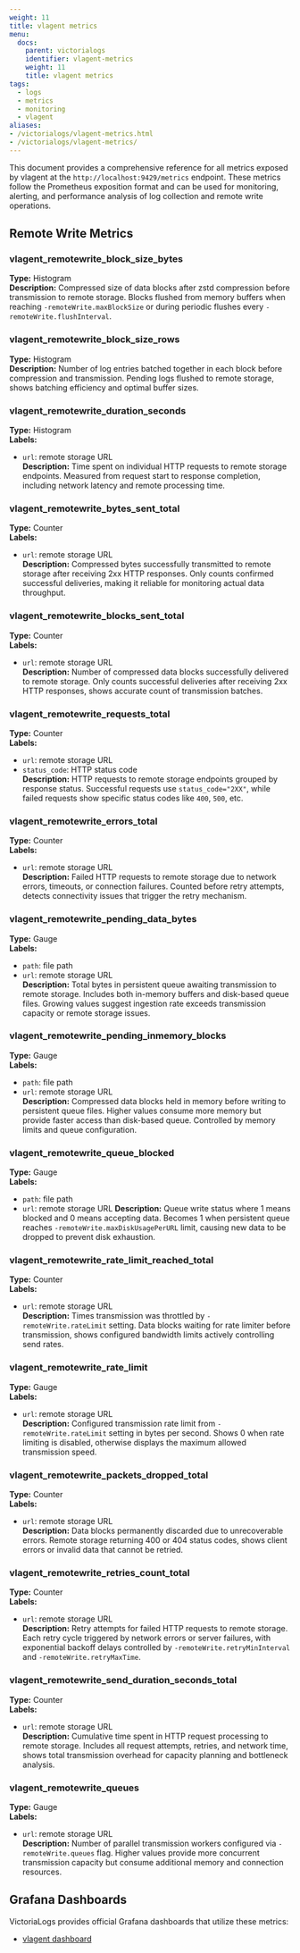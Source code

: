 ```yaml
---
weight: 11
title: vlagent metrics
menu:
  docs:
    parent: victorialogs
    identifier: vlagent-metrics
    weight: 11
    title: vlagent metrics
tags:
  - logs
  - metrics
  - monitoring
  - vlagent
aliases:
- /victorialogs/vlagent-metrics.html
- /victorialogs/vlagent-metrics/
---
```


This document provides a comprehensive reference for all metrics exposed by vlagent at the `http://localhost:9429/metrics` endpoint.
These metrics follow the Prometheus exposition format and can be used for monitoring, alerting, and performance analysis of log collection and remote write operations.

## Remote Write Metrics

### vlagent_remotewrite_block_size_bytes
**Type:** Histogram  
**Description:** Compressed size of data blocks after zstd compression before transmission to remote storage. Blocks flushed from memory buffers when reaching `-remoteWrite.maxBlockSize` or during periodic flushes every `-remoteWrite.flushInterval`.

### vlagent_remotewrite_block_size_rows
**Type:** Histogram  
**Description:** Number of log entries batched together in each block before compression and transmission. Pending logs flushed to remote storage, shows batching efficiency and optimal buffer sizes.

### vlagent_remotewrite_duration_seconds
**Type:** Histogram  
**Labels:** 
- `url`: remote storage URL  
**Description:** Time spent on individual HTTP requests to remote storage endpoints. Measured from request start to response completion, including network latency and remote processing time.

### vlagent_remotewrite_bytes_sent_total
**Type:** Counter  
**Labels:** 
- `url`: remote storage URL  
**Description:** Compressed bytes successfully transmitted to remote storage after receiving 2xx HTTP responses. Only counts confirmed successful deliveries, making it reliable for monitoring actual data throughput.

### vlagent_remotewrite_blocks_sent_total
**Type:** Counter  
**Labels:** 
- `url`: remote storage URL  
**Description:** Number of compressed data blocks successfully delivered to remote storage. Only counts successful deliveries after receiving 2xx HTTP responses, shows accurate count of transmission batches.

### vlagent_remotewrite_requests_total
**Type:** Counter  
**Labels:** 
- `url`: remote storage URL
- `status_code`: HTTP status code  
**Description:** HTTP requests to remote storage endpoints grouped by response status. Successful requests use `status_code="2XX"`, while failed requests show specific status codes like `400`, `500`, etc.

### vlagent_remotewrite_errors_total
**Type:** Counter  
**Labels:** 
- `url`: remote storage URL  
**Description:** Failed HTTP requests to remote storage due to network errors, timeouts, or connection failures. Counted before retry attempts, detects connectivity issues that trigger the retry mechanism.

### vlagent_remotewrite_pending_data_bytes
**Type:** Gauge  
**Labels:** 
- `path`: file path
- `url`: remote storage URL  
**Description:** Total bytes in persistent queue awaiting transmission to remote storage. Includes both in-memory buffers and disk-based queue files. Growing values suggest ingestion rate exceeds transmission capacity or remote storage issues.

### vlagent_remotewrite_pending_inmemory_blocks
**Type:** Gauge  
**Labels:** 
- `path`: file path
- `url`: remote storage URL  
**Description:** Compressed data blocks held in memory before writing to persistent queue files. Higher values consume more memory but provide faster access than disk-based queue. Controlled by memory limits and queue configuration.

### vlagent_remotewrite_queue_blocked
**Type:** Gauge  
**Labels:** 
- `path`: file path
- `url`: remote storage URL
**Description:** Queue write status where 1 means blocked and 0 means accepting data. Becomes 1 when persistent queue reaches `-remoteWrite.maxDiskUsagePerURL` limit, causing new data to be dropped to prevent disk exhaustion.

### vlagent_remotewrite_rate_limit_reached_total
**Type:** Counter  
**Labels:** 
- `url`: remote storage URL  
**Description:** Times transmission was throttled by `-remoteWrite.rateLimit` setting. Data blocks waiting for rate limiter before transmission, shows configured bandwidth limits actively controlling send rates.

### vlagent_remotewrite_rate_limit
**Type:** Gauge  
**Labels:** 
- `url`: remote storage URL  
**Description:** Configured transmission rate limit from `-remoteWrite.rateLimit` setting in bytes per second. Shows 0 when rate limiting is disabled, otherwise displays the maximum allowed transmission speed.

### vlagent_remotewrite_packets_dropped_total
**Type:** Counter  
**Labels:** 
- `url`: remote storage URL  
**Description:** Data blocks permanently discarded due to unrecoverable errors. Remote storage returning 400 or 404 status codes, shows client errors or invalid data that cannot be retried.

### vlagent_remotewrite_retries_count_total
**Type:** Counter  
**Labels:** 
- `url`: remote storage URL  
**Description:** Retry attempts for failed HTTP requests to remote storage. Each retry cycle triggered by network errors or server failures, with exponential backoff delays controlled by `-remoteWrite.retryMinInterval` and `-remoteWrite.retryMaxTime`.

### vlagent_remotewrite_send_duration_seconds_total
**Type:** Counter  
**Labels:** 
- `url`: remote storage URL  
**Description:** Cumulative time spent in HTTP request processing to remote storage. Includes all request attempts, retries, and network time, shows total transmission overhead for capacity planning and bottleneck analysis.

### vlagent_remotewrite_queues
**Type:** Gauge  
**Labels:** 
- `url`: remote storage URL  
**Description:** Number of parallel transmission workers configured via `-remoteWrite.queues` flag. Higher values provide more concurrent transmission capacity but consume additional memory and connection resources.

## Grafana Dashboards

VictoriaLogs provides official Grafana dashboards that utilize these metrics:
- [vlagent dashboard](https://github.com/VictoriaMetrics/VictoriaLogs/blob/main/dashboards/vlagent.json)
